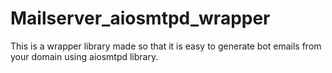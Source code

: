 # Mailserver_aiosmtpd_wrapper
This is a wrapper library made so that it is easy to generate bot emails from your domain using aiosmtpd library.
